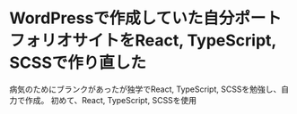 # WordPressで作成していた自分ポートフォリオサイトをReact, TypeScript, SCSSで作り直した
病気のためにブランクがあったが独学でReact, TypeScript, SCSSを勉強し、自力で作成。
初めて、React, TypeScript, SCSSを使用

